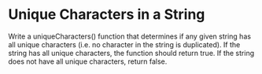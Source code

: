 # Unique Characters in a String

Write a uniqueCharacters() function that determines if any given string has all unique characters (i.e. no character in the string is duplicated). If the string has all unique characters, the function should return true. If the string does not have all unique characters, return false.
